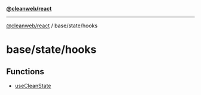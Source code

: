 [**@cleanweb/react**](../../../README.md)

***

[@cleanweb/react](../../../modules.md) / base/state/hooks

# base/state/hooks

## Functions

- [useCleanState](functions/useCleanState.md)
